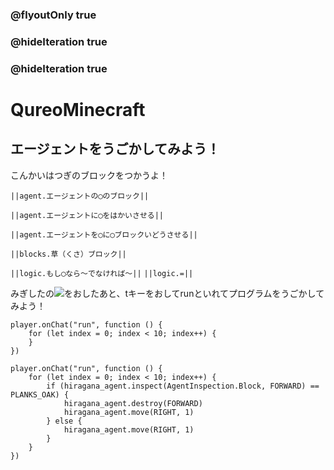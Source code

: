 ### @flyoutOnly true
### @hideIteration true
### @hideIteration true
# QureoMinecraft

## エージェントをうごかしてみよう！

こんかいはつぎのブロックをつかうよ！

``||agent.エージェントの◯のブロック||``

``||agent.エージェントに◯をはかいさせる||``

``||agent.エージェントを◯に◯ブロックいどうさせる||``

``||blocks.草（くさ）ブロック||``

``||logic.もし◯なら〜でなければ〜||``
``||logic.=||``


みぎしたの![](https://raw.githubusercontent.com/camp-minecraft/TechkidsCampTutorial/master/images/playbutton.png)をおしたあと、tキーをおしてrunといれてプログラムをうごかしてみよう！

```template
player.onChat("run", function () {
    for (let index = 0; index < 10; index++) {
    }
})
```
```ghost
player.onChat("run", function () {
    for (let index = 0; index < 10; index++) {
        if (hiragana_agent.inspect(AgentInspection.Block, FORWARD) == PLANKS_OAK) {
            hiragana_agent.destroy(FORWARD)
            hiragana_agent.move(RIGHT, 1)
        } else {
            hiragana_agent.move(RIGHT, 1)
        }
    }
})
```